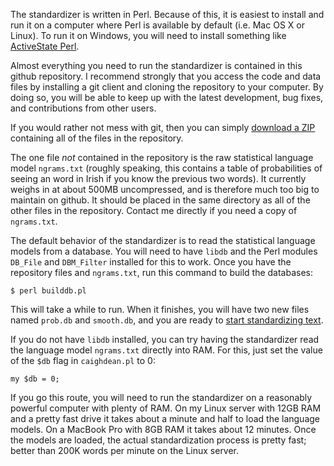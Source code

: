 
The standardizer is written in Perl.  Because of this, it is
easiest to install and run it on a computer where Perl is available
by default (i.e. Mac OS X or Linux). To run it on Windows, you will
need to install something like [ActiveState Perl](http://www.activestate.com/activeperl).

Almost everything you need to run the standardizer is contained
in this github repository.  I recommend strongly that you access the code
and data files by installing a git client and cloning the repository
to your computer.  By doing so, you will be able to 
keep up with the latest development, bug fixes, and contributions
from other users.

If you would rather not mess with git, then you can simply
[download a ZIP](https://github.com/kscanne/caighdean/archive/master.zip)
containing all of the files in the repository.

The one file _not_ contained in the repository is the raw statistical language model `ngrams.txt` (roughly speaking, this contains a table of probabilities of seeing an word in Irish if you know the previous two words).  It currently weighs in at about 500MB uncompressed, and is therefore much too big to maintain on github. It should be placed in the same directory as all of the other files in the repository.  Contact me directly if you need a copy of `ngrams.txt`.

The default behavior of the standardizer is to read the statistical 
language models from a database.  You will need to have `libdb` and the
Perl modules `DB_File` and `DBM_Filter` installed for this to work.
Once you have the repository files and `ngrams.txt`, run this command to 
build the databases:

	$ perl builddb.pl

This will take a while to run.  When it finishes, you will have two new files named `prob.db` and `smooth.db`, and you are ready to [start standardizing text](https://github.com/kscanne/caighdean/blob/master/USAGE.md).

If you do not have `libdb` installed, you can try having the standardizer
read the language model `ngrams.txt` directly into RAM.   For this,
just set the value of the `$db` flag in `caighdean.pl` to 0:

	my $db = 0;
 
If you go this route, you will need to run the standardizer
on a reasonably powerful computer with plenty of RAM.  On my Linux server
with 12GB RAM and a pretty fast drive it takes about a minute and
half to load the language models.  On a MacBook Pro with 8GB RAM it
takes about 12 minutes.  Once the models are loaded, the actual
standardization process is pretty fast; better than 200K words per minute on the Linux server.
